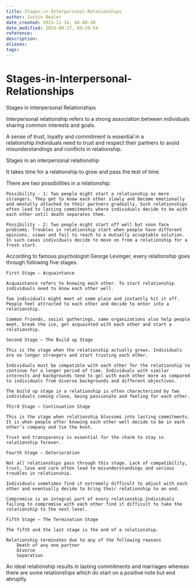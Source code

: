 ```yaml
---
title: Stages-in-Interpersonal-Relationships
author: Justin Bealer
date_created: 2023-11-16, 04-00-30
date_modified: 2024-09-17, 09-29-54
reference: 
description: 
aliases: 
tags: 
---
```

# Stages-in-Interpersonal-Relationships
Stages in Interpersonal Relationships

Interpersonal relationship refers to a strong association between individuals sharing common interests and goals.

A sense of trust, loyalty and commitment is essential in a relationship.Individuals need to trust and respect their partners to avoid misunderstandings and conflicts in relationship.

Stages in an interpersonal relationship

It takes time for a relationship to grow and pass the test of time.

There are two possibilities in a relationship:

    Possibility - 1: Two people might start a relationship as mere strangers. They get to know each other slowly and become emotionally and mentally attached to their partners gradually. Such relationships often lead to lasting commitments where individuals decide to be with each other until death separates them.

    Possibility - 2: Two people might start off well but soon face problems. Troubles in relationship start when people have different opinions, views and fail to reach to a mutually acceptable solution. In such cases individuals decide to move on from a relationship for a fresh start.

According to famous psychologist George Levinger, every relationship goes through following five stages.

    First Stage – Acquaintance

    Acquaintance refers to knowing each other. To start relationship individuals need to know each other well.

    Two individuals might meet at some place and instantly hit it off. People feel attracted to each other and decide to enter into a relationship.

    Common friends, social gatherings, same organizations also help people meet, break the ice, get acquainted with each other and start a relationship.

    Second Stage – The Build up Stage

    This is the stage when the relationship actually grows. Individuals are no longer strangers and start trusting each other.

    Individuals must be compatible with each other for the relationship to continue for a longer period of time. Individuals with similar interests and backgrounds tend to gel with each other more as compared to individuals from diverse backgrounds and different objectives.

    The build up stage in a relationship is often characterized by two individuals coming close, being passionate and feeling for each other.

    Third Stage – Continuation Stage

    This is the stage when relationship blossoms into lasting commitments. It is when people after knowing each other well decide to be in each other’s company and tie the knot.

    Trust and transparency is essential for the charm to stay in relationship forever.

    Fourth Stage – Deterioration

    Not all relationships pass through this stage. Lack of compatibility, trust, love and care often lead to misunderstandings and serious troubles in relationship.

    Individuals sometimes find it extremely difficult to adjust with each other and eventually decide to bring their relationship to an end.

    Compromise is an integral part of every relationship.Individuals failing to compromise with each other find it difficult to take the relationship to the next level.

    Fifth Stage – The Termination Stage

    The fifth and the last stage is the end of a relationship.

    Relationship terminates due to any of the following reasons
        Death of any one partner
        Divorce
        Separation 

An ideal relationship results in lasting commitments and marriages whereas there are some relationships which do start on a positive note but end abruptly.
